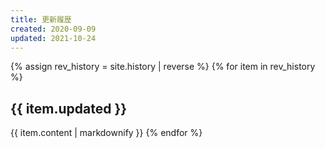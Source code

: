 ```yaml
---
title: 更新履歴
created: 2020-09-09
updated: 2021-10-24
---
```

{% assign rev_history = site.history | reverse %}
{% for item in rev_history %}
## <a name="{{ item.updated }}">{{ item.updated }}</a>
{{ item.content | markdownify }}
{% endfor %}
